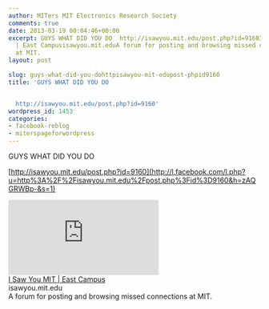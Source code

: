 ```yaml
---
author: MITers MIT Electronics Research Society
comments: true
date: 2013-03-19 00:04:46+00:00
excerpt: GUYS WHAT DID YOU DO  http://isawyou.mit.edu/post.php?id=9160I Saw You MIT
  | East Campusisawyou.mit.eduA forum for posting and browsing missed connections
  at MIT.
layout: post

slug: guys-what-did-you-dohttpisawyou-mit-edupost-phpid9160
title: 'GUYS WHAT DID YOU DO


  http://isawyou.mit.edu/post.php?id=9160'
wordpress_id: 1453
categories:
- facebook-reblog
- miterspageforwordpress
---
```


GUYS WHAT DID YOU DO  
  
[http://isawyou.mit.edu/post.php?id=9160](http://l.facebook.com/l.php?u=http%3A%2F%2Fisawyou.mit.edu%2Fpost.php%3Fid%3D9160&h=zAQGRWBp-&s=1)  
  
[![](https://fbexternal-a.akamaihd.net/safe_image.php?d=AQD_MiuqtfyF1XY5&w=158&h=158&url=http%3A%2F%2Fisawyou.mit.edu%2Frss2.png)](http://l.facebook.com/l.php?u=http%3A%2F%2Fisawyou.mit.edu%2Fpost.php%3Fid%3D9160&h=XAQEX-C3o&s=1)  
[I Saw You MIT | East Campus](http://l.facebook.com/l.php?u=http%3A%2F%2Fisawyou.mit.edu%2Fpost.php%3Fid%3D9160&h=yAQHJnYx9&s=1)  
isawyou.mit.edu  
A forum for posting and browsing missed connections at MIT.
